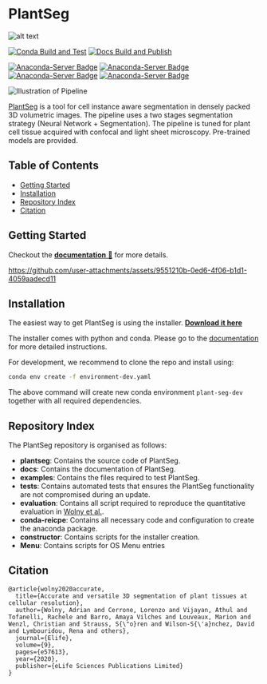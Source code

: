 # PlantSeg  <!-- omit in toc -->

![alt text](docs/logos/logo.png)

[![Conda Build and Test](https://github.com/kreshuklab/plant-seg/actions/workflows/build-and-test-package.yml/badge.svg)](https://github.com/kreshuklab/plant-seg/actions/workflows/build-and-test-package.yml)
[![Docs Build and Publish](https://github.com/kreshuklab/plant-seg/actions/workflows/build-and-publish-docs.yml/badge.svg)](https://github.com/kreshuklab/plant-seg/actions/workflows/build-and-publish-docs.yml)

[![Anaconda-Server Badge](https://anaconda.org/conda-forge/plant-seg/badges/version.svg)](https://anaconda.org/conda-forge/plant-seg)
[![Anaconda-Server Badge](https://anaconda.org/conda-forge/plant-seg/badges/latest_release_date.svg)](https://anaconda.org/conda-forge/plant-seg)
[![Anaconda-Server Badge](https://anaconda.org/conda-forge/plant-seg/badges/downloads.svg)](https://anaconda.org/conda-forge/plant-seg)
[![Anaconda-Server Badge](https://anaconda.org/conda-forge/plant-seg/badges/license.svg)](https://anaconda.org/conda-forge/plant-seg)

![Illustration of Pipeline](../assets/images/main_figure_nologo.png)

[PlantSeg](plantseg) is a tool for cell instance aware segmentation in densely packed 3D volumetric images.
The pipeline uses a two stages segmentation strategy (Neural Network + Segmentation).
The pipeline is tuned for plant cell tissue acquired with confocal and light sheet microscopy.
Pre-trained models are provided.

## Table of Contents  <!-- omit in toc -->

* [Getting Started](#getting-started)
* [Installation](#installation)
* [Repository Index](#repository-index)
* [Citation](#citation)

## Getting Started

Checkout the [**documentation** 📖](https://kreshuklab.github.io/plant-seg/latest/chapters/getting_started/) for more details.

https://github.com/user-attachments/assets/9551210b-0ed6-4f06-b1d1-4059aadecd11


## Installation

The easiest way to get PlantSeg is using the installer. [**Download it here**](https://heibox.uni-heidelberg.de/d/72b4bd3ba5f14409bfee/)

The installer comes with python and conda.
Please go to the [documentation](https://kreshuklab.github.io/plant-seg/chapters/getting_started/installation/) for more detailed instructions.

For development, we recommend to clone the repo and install using:

```bash
conda env create -f environment-dev.yaml
```

The above command will create new conda environment `plant-seg-dev` together with all required dependencies.

## Repository Index

The PlantSeg repository is organised as follows:

* **plantseg**: Contains the source code of PlantSeg.
* **docs**: Contains the documentation of PlantSeg.
* **examples**: Contains the files required to test PlantSeg.
* **tests**: Contains automated tests that ensures the PlantSeg functionality are not compromised during an update.
* **evaluation**: Contains all script required to reproduce the quantitative evaluation in
[Wolny et al.](https://doi.org/10.7554/eLife.57613).
* **conda-reicpe**: Contains all necessary code and configuration to create the anaconda package.
* **constructor**: Contains scripts for the installer creation.
* **Menu**: Contains scripts for OS Menu entries

## Citation

```text
@article{wolny2020accurate,
  title={Accurate and versatile 3D segmentation of plant tissues at cellular resolution},
  author={Wolny, Adrian and Cerrone, Lorenzo and Vijayan, Athul and Tofanelli, Rachele and Barro, Amaya Vilches and Louveaux, Marion and Wenzl, Christian and Strauss, S{\"o}ren and Wilson-S{\'a}nchez, David and Lymbouridou, Rena and others},
  journal={Elife},
  volume={9},
  pages={e57613},
  year={2020},
  publisher={eLife Sciences Publications Limited}
}
```
